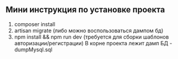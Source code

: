 ## Мини инструкция по установке проекта
1) composer install
1) artisan migrate (либо можно воспользоваться дампом бд)
2) npm install && npm run dev (требуется для сборки шаблонов авторизации/регистрации)
В корне проекта лежит дамп БД - dumpMysql.sql
